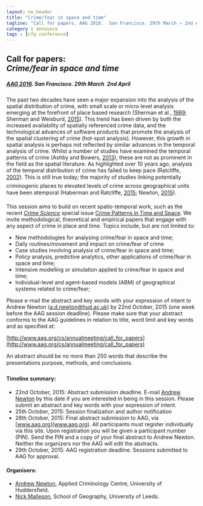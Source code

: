 ```yaml
---
layout: no_header
title: "Crime/fear in space and time"
tagline: "Call for papers, AAG 2016.  San Francisco. 29th March – 2nd April"
category : announce
tags : [cfp conference]
---
```


## **Call for papers:<br/>_Crime/fear in space and time_**

#### _[AAG 2016](http://www.aag.org/cs/annualmeeting). San Francisco. 29th March  2nd April_

The past two decades have seen a major expansion into the analysis of the spatial distribution of crime, with small scale or micro level analysis emerging at the forefront of place based research (Sherman et al., [1989](http://onlinelibrary.wiley.com/doi/10.1111/j.1745-9125.1989.tb00862.x/abstract;jsessionid=C62E4EDE5A4FFEBC351A6B66496D619C.f04t03); Sherman and Weisburd, [2015](http://onlinelibrary.wiley.com/doi/10.1111/1745-9125.12070/abstract)). This trend has been driven by both the increased availability of spatially referenced crime data, and the technological advances of software products that promote the analysis of the spatial clustering of crime (hot-spot analysis). However, this growth in spatial analysis is perhaps not reflected by similar advances in the temporal analysis of crime. Whilst a number of studies have examined the temporal patterns of crime (Ashby and Bowers, [2013](http://www.crimesciencejournal.com/content/2/1/1)), these are not as prominent in the field as the spatial literature. As highlighted over 10 years ago, analysis of the temporal distribution of crime has failed to keep pace (Ratcliffe, [2002](http://link.springer.com/article/10.1023%2FA%3A1013240828824)). This is still true today; the majority of studies linking potentially criminogenic places to elevated levels of crime across geographical units have been atemporal (Haberman and Ratcliffe,  [2015](http://onlinelibrary.wiley.com/doi/10.1111/1745-9125.12076/abstract); Newton, [2015](http://www.crimesciencejournal.com/content/4/1/11)).

This session aims to build on recent spatio-temporal work, such as the recent _[Crime Science](http://www.crimesciencejournal.com/)_ special issue [Crime Patterns in Time and Space](http://www.crimesciencejournal.com/series/space-time). We invite methodological, theoretical and empirical papers that engage with any aspect of crime in place and time. Topics include, but are not limited to:

 - New methodologies for analysing crime/fear in space and time;
 - Daily routines/movement and impact on crime/fear of crime
 - Case studies involving analysis of crime/fear in space and time;
 - Policy analysis, predictive analytics, other applications of crime/fear in space and time;
 - Intensive modelling or simulation applied to crime/fear in space and time;
 - Individual-level and agent-based models (ABM) of geographical systems related to crime/fear;
 
Please e-mail the abstract and key words with your expression of intent to Andrew Newton ([a.d.newton@hud.ac.uk](mailto:a.d.newton@hud.ac.uk)) by 22nd October, 2015 (one week before the AAG session deadline). Please make sure that your abstract conforms to the AAG guidelines in relation to title, word limit and key words and as specified at:

[http://www.aag.org/cs/annualmeeting/call_for_papers](http://www.aag.org/cs/annualmeeting/call_for_papers)

An abstract should be no more than 250 words that describe the presentations purpose, methods, and conclusions.

#### Timeline summary:

 - 22nd October, 2015: Abstract submission deadline. E-mail [Andrew Newton](mailto:a.d.newton@hud.ac.uk) by this date if you are interested in being in this session. Please submit an abstract and key words with your expression of intent.
 - 25th October, 2015: Session finalization and author notification
 - 28th October, 2015: Final abstract submission to AAG, via [www.aag.org](www.aag.org). All participants must register individually via this site. Upon registration you will be given a participant number (PIN). Send the PIN and a copy of your final abstract to Andrew Newton. Neither the organizers nor the AAG will edit the abstracts.
 - 29th October, 2015: AAG registration deadline. Sessions submitted to AAG for approval.
 
#### Organisers:

 - [Andrew Newton](http://www.hud.ac.uk/ourstaff/profile/index.php?staffuid=shumadn), Applied Criminology Centre, University of Huddersfield.
 - [Nick Malleson](http://nickmalleson.co.uk/), School of Geography, University of Leeds.

